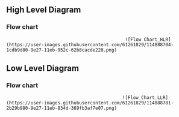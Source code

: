 ## High Level Diagram
### Flow chart 
                                                ![Flow Chart_HLR](https://user-images.githubusercontent.com/61261829/114888704-1cdb9d80-9e27-11eb-952c-62b8cacde228.png)


## Low Level Diagram
### Flow chart 
   
                                               ![Flow_Chart_LLR](https://user-images.githubusercontent.com/61261829/114888781-2b29b980-9e27-11eb-834d-369fb3af7e07.png)

